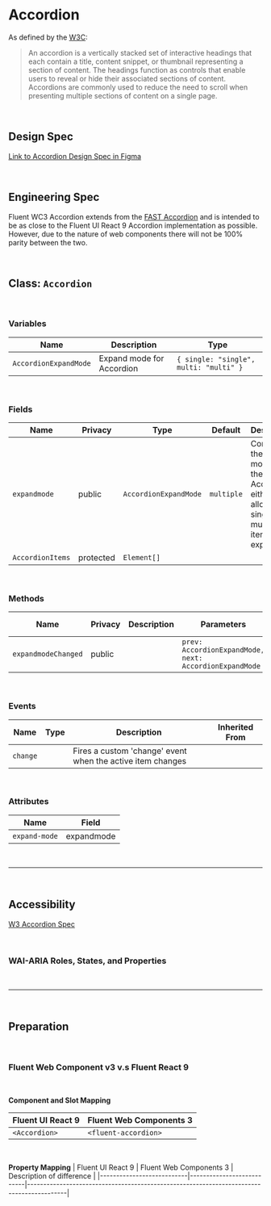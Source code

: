 # Accordion

As defined by the [W3C](https://w3c.github.io/aria-practices/#accordion):

> An accordion is a vertically stacked set of interactive headings that each contain a title, content snippet, or thumbnail representing a section of content. The headings function as controls that enable users to reveal or hide their associated sections of content. Accordions are commonly used to reduce the need to scroll when presenting multiple sections of content on a single page.

<br />

## **Design Spec**

[Link to Accordion Design Spec in Figma](https://www.figma.com/file/7X3Tgd3fTurii3FACrfhzo/Accordion?node-id=2777%3A42482&t=jHgc4PXRMQH6rPmy-0)

<br />

## **Engineering Spec**

Fluent WC3 Accordion extends from the [FAST Accordion](https://explore.fast.design/components/fast-accordion) and is intended to be as close to the Fluent UI React 9 Accordion implementation as possible. However, due to the nature of web components there will not be 100% parity between the two.

<br />

## Class: `Accordion`

<br />

### **Variables**

| Name                  | Description               | Type                                   |
| --------------------- | ------------------------- | -------------------------------------- |
| `AccordionExpandMode` | Expand mode for Accordion | `{ single: "single", multi: "multi" }` |

<br />

### **Fields**

| Name             | Privacy   | Type                  | Default    | Description                                                                                   |
| ---------------- | --------- | --------------------- | ---------- | --------------------------------------------------------------------------------------------- |
| `expandmode`     | public    | `AccordionExpandMode` | `multiple` | Controls the expand mode of the Accordion, either allowing single or multiple item expansion. |
| `AccordionItems` | protected | `Element[]`           |

<br />

### **Methods**

| Name                | Privacy | Description | Parameters                                              | Return | Inherited From |
| ------------------- | ------- | ----------- | ------------------------------------------------------- | ------ | -------------- |
| `expandmodeChanged` | public  |             | `prev: AccordionExpandMode, next: AccordionExpandMode ` |

<br />

### **Events**

| Name     | Type | Description                                                | Inherited From |
| -------- | ---- | ---------------------------------------------------------- | -------------- |
| `change` |      | Fires a custom 'change' event when the active item changes |

<br />

### **Attributes**

| Name          | Field      |
| ------------- | ---------- |
| `expand-mode` | expandmode |

<br />

<hr />

<br />

## **Accessibility**

[W3 Accordion Spec](https://www.w3.org/WAI/ARIA/apg/patterns/accordion/)

<br />

### **WAI-ARIA Roles, States, and Properties**

<br />
<hr />
<br />

## **Preparation**

<br />

### **Fluent Web Component v3 v.s Fluent React 9**

<br />

**Component and Slot Mapping**

| Fluent UI React 9 | Fluent Web Components 3 |
| ----------------- | ----------------------- |
| `<Accordion>`     | `<fluent-accordion>`    |

<br />

**Property Mapping**
| Fluent UI React 9 | Fluent Web Components 3 | Description of difference |
|---------------------------|---------------------------|------------------------------------------------------------------------------------------|
